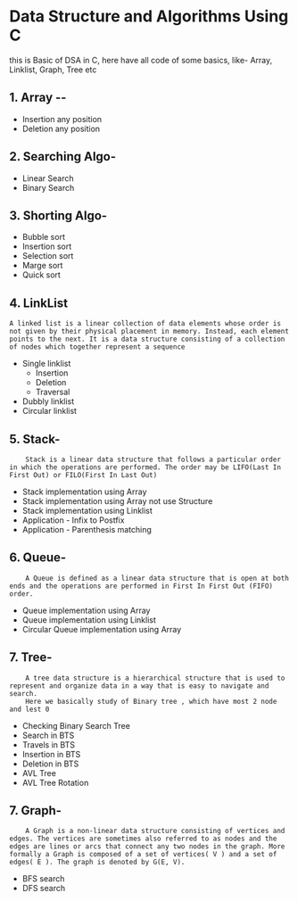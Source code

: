 # Data Structure and Algorithms Using C

this is Basic of DSA in C, here have all code of some basics, like- Array, Linklist, Graph, Tree etc

## 1. Array --

- Insertion any position
- Deletion any position

## 2. Searching Algo-

- Linear Search
- Binary Search

## 3. Shorting Algo-

- Bubble sort
- Insertion sort
- Selection sort
- Marge sort
- Quick sort

## 4. LinkList

    A linked list is a linear collection of data elements whose order is not given by their physical placement in memory. Instead, each element points to the next. It is a data structure consisting of a collection of nodes which together represent a sequence

- Single linklist
  - Insertion
  - Deletion
  - Traversal
- Dubbly linklist
- Circular linklist

## 5. Stack-

        Stack is a linear data structure that follows a particular order in which the operations are performed. The order may be LIFO(Last In First Out) or FILO(First In Last Out)

- Stack implementation using Array
- Stack implementation using Array not use Structure
- Stack implementation using Linklist
- Application - Infix to Postfix
- Application - Parenthesis matching

## 6. Queue-

        A Queue is defined as a linear data structure that is open at both ends and the operations are performed in First In First Out (FIFO) order.

- Queue implementation using Array
- Queue implementation using Linklist
- Circular Queue implementation using Array

## 7. Tree-

        A tree data structure is a hierarchical structure that is used to represent and organize data in a way that is easy to navigate and search.
        Here we basically study of Binary tree , which have most 2 node and lest 0

- Checking Binary Search Tree
- Search in BTS
- Travels in BTS
- Insertion in BTS
- Deletion in BTS
- AVL Tree
- AVL Tree Rotation

## 7. Graph-

        A Graph is a non-linear data structure consisting of vertices and edges. The vertices are sometimes also referred to as nodes and the edges are lines or arcs that connect any two nodes in the graph. More formally a Graph is composed of a set of vertices( V ) and a set of edges( E ). The graph is denoted by G(E, V).

- BFS search
- DFS search
